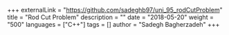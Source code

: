 +++
externalLink = "https://github.com/sadeghb97/uni_95_rodCutProblem"
title = "Rod Cut Problem"
description = ""
date = "2018-05-20"
weight = "500"
languages = ["C++"]
tags = []
author = "Sadegh Bagherzadeh"
+++

